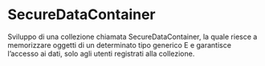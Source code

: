 # SecureDataContainer
Sviluppo di una collezione chiamata SecureDataContainer, la quale riesce a memorizzare oggetti di un determinato tipo generico E e garantisce l’accesso ai dati, solo agli utenti registrati alla collezione.
